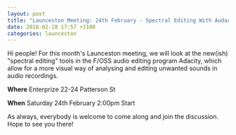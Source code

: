 ```yaml
---
layout: post
title: "Launceston Meeting: 24th February - Spectral Editing With Audacity (Enterprize)"
date: 2018-02-18 17:57 +1100
categories: launceston
---
```


Hi people! For this month's Launceston meeting, we will look at the new(ish)
"spectral editing" tools in the F/OSS audio editing program Adacity, which
allow for a more visual way of analysing and editing unwanted sounds in audio
recordings.


 **Where**
Enterprize
22-24 Patterson St

**When**
Saturday 24th February
2:00pm Start

As always, everybody is welcome to come along and join the discussion. Hope to
see you there!
